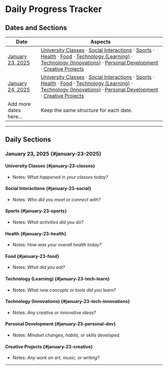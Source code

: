 # Daily Progress Tracker

## Dates and Sections

| **Date**           | **Aspects** |
|---------------------|-------------|
| [January 23, 2025](#january-23-2025) | [University Classes](#january-23-classes) · [Social Interactions](#january-23-social) · [Sports](#january-23-sports) · [Health](#january-23-health) · [Food](#january-23-food) · [Technology (Learning)](#january-23-tech-learn) · [Technology (Innovations)](#january-23-tech-innovations) · [Personal Development](#january-23-personal-dev) · [Creative Projects](#january-23-creative) |
| [January 24, 2025](#january-24-2025) | [University Classes](#january-24-classes) · [Social Interactions](#january-24-social) · [Sports](#january-24-sports) · [Health](#january-24-health) · [Food](#january-24-food) · [Technology (Learning)](#january-24-tech-learn) · [Technology (Innovations)](#january-24-tech-innovations) · [Personal Development](#january-24-personal-dev) · [Creative Projects](#january-24-creative) |
| Add more dates here... | Keep the same structure for each date. |

---

## Daily Sections

### January 23, 2025 {#january-23-2025}

#### University Classes {#january-23-classes}
- Notes: *What happened in your classes today?*

#### Social Interactions {#january-23-social}
- Notes: *Who did you meet or connect with?*

#### Sports {#january-23-sports}
- Notes: *What activities did you do?*

#### Health {#january-23-health}
- Notes: *How was your overall health today?*

#### Food {#january-23-food}
- Notes: *What did you eat?*

#### Technology (Learning) {#january-23-tech-learn}
- Notes: *What new concepts or tools did you learn?*

#### Technology (Innovations) {#january-23-tech-innovations}
- Notes: *Any creative or innovative ideas?*

#### Personal Development {#january-23-personal-dev}
- Notes: *Mindset changes, habits, or skills developed.*

#### Creative Projects {#january-23-creative}
- Notes: *Any work on art, music, or writing?*

---
